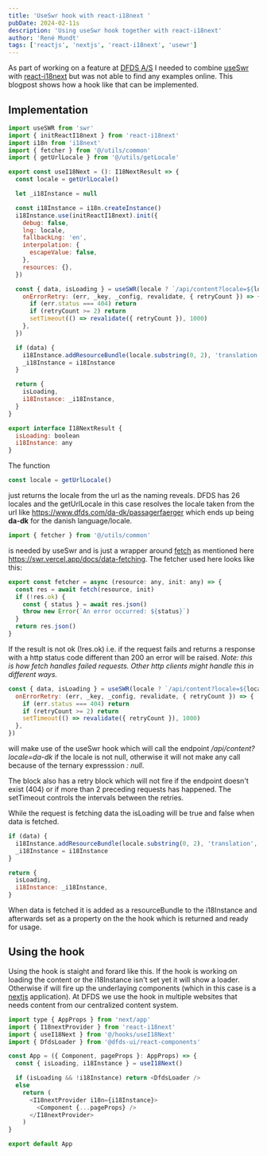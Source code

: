 ```yaml
---
title: 'UseSwr hook with react-i18next '
pubDate: 2024-02-11s
description: 'Using useSwr hook together with react-i18next'
author: 'René Mundt'
tags: ['reactjs', 'nextjs', 'react-i18next', 'usewr']
---
```


As part of working on a feature at [DFDS A/S](https://www.dfds.com) I needed to combine [useSwr](https://swr.vercel.app/docs/typescript.en-US#useswr) with [react-i18next](https://react.i18next.com) but was not able to find any examples online. This blogpost shows how a hook like that can be implemented.

## Implementation

```js
import useSWR from 'swr'
import { initReactI18next } from 'react-i18next'
import i18n from 'i18next'
import { fetcher } from '@/utils/common'
import { getUrlLocale } from '@/utils/getLocale'

export const useI18Next = (): I18NextResult => {
  const locale = getUrlLocale()

  let _i18Instance = null

  const i18Instance = i18n.createInstance()
  i18Instance.use(initReactI18next).init({
    debug: false,
    lng: locale,
    fallbackLng: 'en',
    interpolation: {
      escapeValue: false,
    },
    resources: {},
  })

  const { data, isLoading } = useSWR(locale ? `/api/content?locale=${locale}` : null, fetcher, {
    onErrorRetry: (err, _key, _config, revalidate, { retryCount }) => {
      if (err.status === 404) return
      if (retryCount >= 2) return
      setTimeout(() => revalidate({ retryCount }), 1000)
    },
  })

  if (data) {
    i18Instance.addResourceBundle(locale.substring(0, 2), 'translation', data, true, true)
    _i18Instance = i18Instance
  }

  return {
    isLoading,
    i18Instance: _i18Instance,
  }
}

export interface I18NextResult {
  isLoading: boolean
  i18Instance: any
}
```

The function

```js
const locale = getUrlLocale()
```

just returns the locale from the url as the naming reveals. DFDS has 26 locales and the getUrlLocale in this case resolves the locale taken from the url like https://www.dfds.com/da-dk/passagerfaerger which ends up being **da-dk** for the danish language/locale.

```js
import { fetcher } from '@/utils/common'
```

is needed by useSwr and is just a wrapper around [fetch](https://developer.mozilla.org/en-US/docs/Web/API/Fetch_API) as mentioned here https://swr.vercel.app/docs/data-fetching.
The fetcher used here looks like this:

```js
export const fetcher = async (resource: any, init: any) => {
  const res = await fetch(resource, init)
  if (!res.ok) {
    const { status } = await res.json()
    throw new Error(`An error occurred: ${status}`)
  }
  return res.json()
}
```

If the result is not ok (!res.ok) i.e. if the request fails and returns a response with a http status code different than 200 an error will be raised. _Note: this is how fetch handles failed requests. Other http clients might handle this in different ways._

```js
const { data, isLoading } = useSWR(locale ? `/api/content?locale=${locale}` : null, fetcher, {
  onErrorRetry: (err, _key, _config, revalidate, { retryCount }) => {
    if (err.status === 404) return
    if (retryCount >= 2) return
    setTimeout(() => revalidate({ retryCount }), 1000)
  },
})
```

will make use of the useSwr hook which will call the endpoint _/api/content?locale=da-dk_ if the locale is not null, otherwise it will not make any call because of the ternary expresssion _: null_.

The block also has a retry block which will not fire if the endpoint doesn't exist (404) or if more than 2 preceding requests has happened. The setTimeout controls the intervals between the retries.

While the request is fetching data the isLoading will be true and false when data is fetched.

```js
if (data) {
  i18Instance.addResourceBundle(locale.substring(0, 2), 'translation', data, true, true)
  _i18Instance = i18Instance
}

return {
  isLoading,
  i18Instance: _i18Instance,
}
```

When data is fetched it is added as a resourceBundle to the i18Instance and afterwards set as a property on the the hook which is returned and ready for usage.

## Using the hook

Using the hook is staight and forard like this. If the hook is working on loading the content or the i18Instance isn't set yet it will show a loader. Otherwise if will fire up the underlaying components (which in this case is a [nextjs](https://nextjs.org/) application).
At DFDS we use the hook in multiple websites that needs content from our centralized content system.

```js
import type { AppProps } from 'next/app'
import { I18nextProvider } from 'react-i18next'
import { useI18Next } from '@/hooks/useI18Next'
import { DfdsLoader } from '@dfds-ui/react-components'

const App = ({ Component, pageProps }: AppProps) => {
  const { isLoading, i18Instance } = useI18Next()

  if (isLoading && !i18Instance) return <DfdsLoader />
  else
    return (
      <I18nextProvider i18n={i18Instance}>
        <Component {...pageProps} />
      </I18nextProvider>
    )
}

export default App

```
